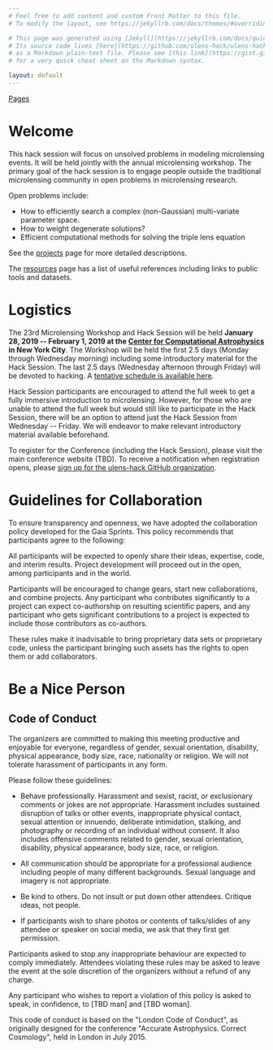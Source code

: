 ```yaml
---
# Feel free to add content and custom Front Matter to this file.
# To modify the layout, see https://jekyllrb.com/docs/themes/#overriding-theme-defaults

# This page was generated using [Jekyll](https://jekyllrb.com/docs/quickstart/).
# Its source code lives [here](https://github.com/ulens-hack/ulens-hack.github.io /blob/master/index.md)
# as a Markdown plain-text file. Please see [this link](https://gist.github.com/roachhd/779fa77e9b90fe945b0c)
# for a very quick cheat sheet on the Markdown syntax.

layout: default
---
```


[Pages](/sitemap/)

# Welcome

This hack session will focus on unsolved problems in modeling
microlensing events. It will be held jointly with the annual
microlensing workshop. The primary goal of the hack session is to
engage people outside the traditional microlensing community in open
problems in microlensing research.

Open problems include:
* How to efficiently search a complex (non-Gaussian) multi-variate parameter space.
* How to weight degenerate solutions?
* Efficient computational methods for solving the triple lens equation

See the [projects](/projects/) page for more detailed descriptions. 

The [resources](/resources/) page has a list of useful references
including links to public tools and datasets.

# Logistics

The 23rd Microlensing Workshop and Hack Session will be held **January
28, 2019 -- February 1, 2019 at the [Center for Computational
Astrophysics](https://www.simonsfoundation.org/flatiron/center-for-computational-astrophysics/)
in New York City**. The Workshop will be held the first 2.5 days
(Monday through Wednesday morning) including some introductory
material for the Hack Session. The last 2.5 days (Wednesday afternoon
through Friday) will be devoted to hacking.  A
[tentative schedule is available here](/schedule/).

Hack Session participants
are encouraged to attend the full week to get a fully immersive
introduction to microlensing. However, for those who are unable to
attend the full week but would still like to participate in the Hack
Session, there will be an option to attend just the Hack Session from
Wednesday -- Friday. We will endeavor to make relevant introductory
material available beforehand.

To register for the Conference (including the Hack Session), please
visit the main conference website (TBD). To receive a notification
when registration opens, please [sign up for the ulens-hack GitHub
organization](https://github.com/ulens-hack).

# Guidelines for Collaboration

To ensure transparency and openness, we have adopted the collaboration
policy developed for the Gaia Sprints. This policy recommends that
participants agree to the following:

All participants will be expected to openly share their ideas, expertise,
code, and interim results. Project development will proceed out in the open,
among participants and in the world.

Participants will be encouraged to change gears, start new collaborations,
and combine projects. Any participant who contributes significantly to a
project can expect co-authorship on resulting scientific papers, and any
participant who gets significant contributions to a project is expected
to include those contributors as co-authors.

These rules make it inadvisable to bring proprietary data sets or
proprietary code, unless the participant bringing such assets has the
rights to open them or add collaborators.

# Be a Nice Person

## Code of Conduct

The organizers are committed to making this meeting productive and
enjoyable for everyone, regardless of gender, sexual orientation,
disability, physical appearance, body size, race, nationality or
religion. We will not tolerate harassment of participants in any form.

Please follow these guidelines:

- Behave professionally. Harassment and sexist, racist, or
  exclusionary comments or jokes are not appropriate. Harassment
  includes sustained disruption of talks or other events,
  inappropriate physical contact, sexual attention or innuendo,
  deliberate intimidation, stalking, and photography or recording of
  an individual without consent. It also includes offensive comments
  related to gender, sexual orientation, disability, physical
  appearance, body size, race, or religion.

- All communication should be appropriate for a professional audience
 including people of many different backgrounds. Sexual language and
 imagery is not appropriate.

- Be kind to others. Do not insult or put down other
  attendees. Critique ideas, not people.

- If participants wish to share photos or contents of talks/slides of
any attendee or speaker on social media, we ask that they first get
permission.

Participants asked to stop any inappropriate behaviour are expected to
comply immediately. Attendees violating these rules may be asked to
leave the event at the sole discretion of the organizers without a
refund of any charge.

Any participant who wishes to report a violation of this policy is
asked to speak, in confidence, to [TBD man] and [TBD woman].

This code of conduct is based on the "London Code of Conduct", as
originally designed for the conference "Accurate Astrophysics. Correct
Cosmology", held in London in July 2015.

